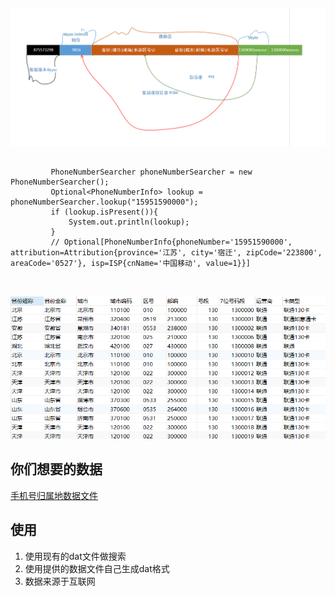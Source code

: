 ![数据文件](./data.png)

```

         PhoneNumberSearcher phoneNumberSearcher = new PhoneNumberSearcher();
         Optional<PhoneNumberInfo> lookup = phoneNumberSearcher.lookup("15951590000");
         if (lookup.isPresent()){
             System.out.println(lookup);
         }
         // Optional[PhoneNumberInfo{phoneNumber='15951590000', attribution=Attribution{province='江苏', city='宿迁', zipCode='223800', areaCode='0527'}, isp=ISP{cnName='中国移动', value=1}}]

       
```
![手机号数据展示](./phonedata.png)

## 你们想要的数据
[手机号归属地数据文件](./手机号归属地.xlsx)

## 使用

1. 使用现有的dat文件做搜索
2. 使用提供的数据文件自己生成dat格式
3. 数据来源于互联网
